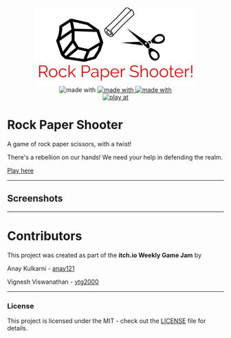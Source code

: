 <p align="center">
  
  <img src="assets/logo.png"/>
  <br>
  <a><img src="https://img.shields.io/badge/Made%20With-Javascript-orange" alt="made with"/> </a>
  <a href="https://brm.io/matter-js/docs/"> <img src="https://img.shields.io/badge/Made%20With-Matter.js-blue" alt="made with"/> </a>
  <a href="https://p5js.org/reference/"> <img src="https://img.shields.io/badge/Made%20With-P5.js-blue" alt="made with"/> </a>
  <br>
  <a href="https://vtg2000.itch.io/rock-paper-shooter"> <img src="https://img.shields.io/badge/Play%20At-itch.io-red" alt="play at"/> </a>
  
</p>

# Rock Paper Shooter
A game of rock paper scissors, with a twist!

There's a rebellion on our hands! We need your help in defending the realm.

[Play here](https://vtg2000.itch.io/rock-paper-shooter)

---
## Screenshots

---
# Contributors
This project was created as part of the <b>itch.io Weekly Game Jam</b> by

Anay Kulkarni - [anay121](https://github.com/Anay121)

Vignesh Viswanathan - [vtg2000](https://github.com/vtg2000)

---

### License
This project is licensed under the MIT - check out the [LICENSE](./LICENSE.txt) file for details.
